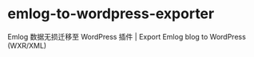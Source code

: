 # emlog-to-wordpress-exporter
Emlog 数据无损迁移至 WordPress 插件 | Export Emlog blog to WordPress (WXR/XML)
